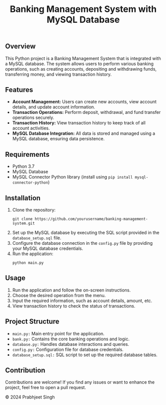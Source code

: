 <body>

<header>
<h1>Banking Management System with MySQL Database</h1>
</header>

<section>
<h2>Overview</h2>
<p>This Python project is a Banking Management System that is integrated with a MySQL database. The system allows users to perform various banking operations, such as creating accounts, depositing and withdrawing funds, transferring money, and viewing transaction history.</p>
</section>

<section>
<h2>Features</h2>
<ul>
<li><strong>Account Management:</strong> Users can create new accounts, view account details, and update account information.</li>
<li><strong>Transaction Operations:</strong> Perform deposit, withdrawal, and fund transfer operations securely.</li>
<li><strong>Transaction History:</strong> View transaction history to keep track of all account activities.</li>
<li><strong>MySQL Database Integration:</strong> All data is stored and managed using a MySQL database, ensuring data persistence.</li>
</ul>
</section>

<section>
<h2>Requirements</h2>
<ul>
<li>Python 3.7</li>
<li>MySQL Database</li>
<li>MySQL Connector Python library (install using <code>pip install mysql-connector-python</code>)</li>
</ul>
</section>

<section>
<h2>Installation</h2>
<ol>
<li>Clone the repository:</li>
<pre><code>git clone https://github.com/yourusername/banking-management-system.git</code></pre>
<li>Set up the MySQL database by executing the SQL script provided in the <code>database_setup.sql</code> file.</li>
<li>Configure the database connection in the <code>config.py</code> file by providing your MySQL database credentials.</li>
<li>Run the application:</li>
<pre><code>python main.py</code></pre>
</ol>
</section>

<section>
<h2>Usage</h2>
<ol>
<li>Run the application and follow the on-screen instructions.</li>
<li>Choose the desired operation from the menu.</li>
<li>Input the required information, such as account details, amount, etc.</li>
<li>View transaction history to check the status of transactions.</li>
</ol>
</section>

<section>
<h2>Project Structure</h2>
<ul>
<li><code>main.py:</code> Main entry point for the application.</li>
<li><code>bank.py:</code> Contains the core banking operations and logic.</li>
<li><code>database.py:</code> Handles database interactions and queries.</li>
<li><code>config.py:</code> Configuration file for database credentials.</li>
<li><code>database_setup.sql:</code> SQL script to set up the required database tables.</li>
</ul>
</section>

<section>
<h2>Contribution</h2>
<p>Contributions are welcome! If you find any issues or want to enhance the project, feel free to open a pull request.</p>
</section>

<footer>
<p>&copy; 2024 Prabhjeet Singh</p>
</footer>

</body>
